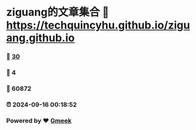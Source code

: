 # ziguang的文章集合 :link: https://techquincyhu.github.io/ziguang.github.io 
### :page_facing_up: [30](https://techquincyhu.github.io/ziguang.github.io/tag.html) 
### :speech_balloon: 4 
### :hibiscus: 60872 
### :alarm_clock: 2024-09-16 00:18:52 
### Powered by :heart: [Gmeek](https://github.com/Meekdai/Gmeek)
